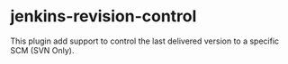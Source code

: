 # jenkins-revision-control
This plugin add support to control the last delivered  version to a specific SCM (SVN Only).
